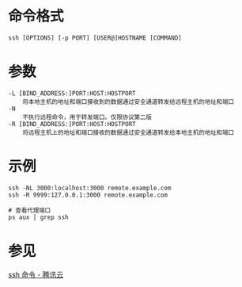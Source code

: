 # 命令格式
```
ssh [OPTIONS] [-p PORT] [USER@]HOSTNAME [COMMAND]
```

# 参数
```
-L [BIND_ADDRESS:]PORT:HOST:HOSTPORT
	将本地主机的地址和端口接收到的数据通过安全通道转发给远程主机的地址和端口
-N
    不执行远程命令，用于转发端口。仅限协议第二版
-R [BIND_ADDRESS:]PORT:HOST:HOSTPORT
	将远程主机上的地址和端口接收的数据通过安全通道转发给本地主机的地址和端口
```

# 示例
```
ssh -NL 3000:localhost:3000 remote.example.com
ssh -R 9999:127.0.0.1:3000 remote.example.com

# 查看代理端口
ps aux | grep ssh
```

# 参见
[ssh 命令 - 腾讯云](https://cloud.tencent.com/developer/article/1594881)
